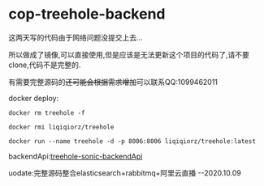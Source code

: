 # cop-treehole-backend



这两天写的代码由于网络问题没提交上去...

所以做成了镜像,可以直接使用,但是应该是无法更新这个项目的代码了,请不要clone,代码不是完整的.

有需要完整源码的~~还可能会根据需求增加~~可以联系QQ:1099462011

docker deploy:
```
docker rm treehole -f

docker rmi liqiqiorz/treehole

docker run --name treehole -d -p 8006:8006 liqiqiorz/treehole:latest
```

backendApi:[treehole-sonic-backendApi](http://112.126.78.122:8006/swagger-ui.html#/)



uodate:完整源码整合elasticsearch+rabbitmq+阿里云直播    --2020.10.09
 
